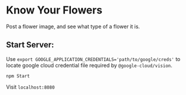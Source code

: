 # Know Your Flowers
Post a flower image, and see what type of a flower it is.

## Start Server:
Use `export GOOGLE_APPLICATION_CREDENTIALS='path/to/google/creds'` to locate google cloud credential file required by `@google-cloud/vision`.

  `npm Start`

Visit `localhost:8080`
